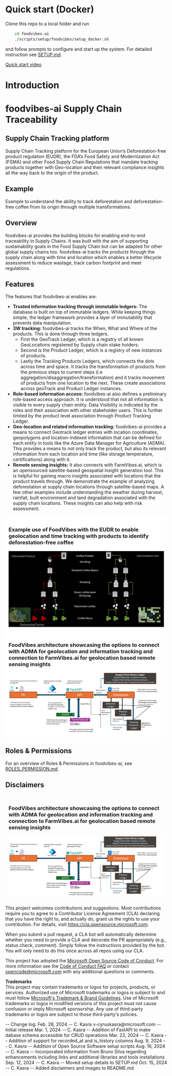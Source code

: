 # Quick start (Docker)

Clone this repo to a local folder and run
```bash
    cd foodvibes-ai
    ./scripts/setup/foodvibes/setup_docker.sh
```
and follow prompts to configure and start up the system. For detailed instruction see [SETUP.md](SETUP.md).

[Quick start video](./Quick-Start.mp4)

# Introduction

# foodvibes-ai Supply Chain Traceability

## Supply Chain Tracking platform

Supply Chain Tracking platform for the European Union’s Deforestation-free product regulation (EUDR), the FDA’s Food Safety and Modernization Act (FSMA) and other Food Supply Chain Regulations that mandate tracking products together with Geo-location and their relevant compliance insights all the way back to the origin of the product.

## Example

Example to understand the ability to track deforestation and deforestation-free coffee from its origin through multiple transformations.

## Overview

foodvibes-ai provides the building blocks for enabling end-to-end traceability in Supply Chains. It was built with the aim of supporting sustainability goals in the Food Supply Chain but can be adapted for other global supply chains too. foodvibes-ai tracks the products through the supply chain along with time and location which enables a better lifecycle assessment to reduce wastage, track carbon footprint and meet regulations.

## Features

The features that foodvibes-ai enables are:

- **Trusted information tracking through immutable ledgers:** The database is built on top of immutable ledgers. While keeping things simple, the ledger framework provides a layer of immutability that prevents data manipulation.
- **3W tracking:** foodvibes-ai tracks the When, What and Where of the products. This is done through three ledgers.
  - First the GeoTrack Ledger, which is a registry of all known GeoLocations registered by Supply chain stake holders.
  - Second is the Product Ledger, which is a registry of new instances of products.
  - Lastly the Tracking Products Ledgers, which connects the dots across time and space. It tracks the transformation of products from the previous steps to current steps (i.e aggregation/disaggregation/transformation) and it tracks movement of products from one location to the next. These create associations across geoTrack and Product Ledger instances.
- **Role-based information access:** foodvibes-ai also defines a preliminary role-based access approach. It is understood that not all information is visible to every supply chain entity. Data Visibility is indicated by the roles and their association with other stakeholder users. This is further limited by the product level association through Product Tracking Ledger.
- **Geo-location and related information tracking:** foodvibes-ai provides a means to connect Geotrack ledger entries with location coordinates, geopolygons and location-indexed information that can be defined for each entity in tools like the Azure Data Manager for Agriculture (ADMA). This provides a means to not only track the product, but also its relevant information from each location and time (like storage temperature, certifications) along with it.
- **Remote sensing insights:** It also connects with FarmVibes.ai, which is an opensourced satellite-based geospatial insight generation tool. This is helpful for gaining macro insights associated with locations that the product travels through. We demonstrate the example of analyzing deforestation at supply chain locations through satellite-based maps. A few other examples include understanding the weather during harvest, rainfall, built environment and land degradation associated with the supply chain locations. These insights can also help with risk assessment.

<div style="background-color: white; padding: 10px;">
  <h3>Example use of FoodVibes with the EUDR to enable geolocation and time tracking with products to identify deforestation-free coffee</h3>
  <img src="./ui/src/assets/CoffeeExample.png" alt="Deforested vs Deforestaion-free Coffee" />
</div>
<div style="background-color: white; padding: 10px;">
  <h3>FoodVibes architecture showcasing the options to connect with ADMA for geolocation and information tracking and connection to FarmVibes.ai for geolocation based remote sensing insights</h3>
  <img src="./ui/src/assets/Architecture.png" alt="Architecture" />
</div>


## Roles & Permissions

For an overview of Roles & Permissions in foodvibes-ai, see [ROLES_PERMISSION.md](ROLES_PERMISSIONS.md).

## Disclaimers

<div style="padding: 10px;">
  <h3>FoodVibes architecture showcasing the options to connect with ADMA for geolocation and information tracking and connection to FarmVibes.ai for geolocation based remote sensing insights</h3>
  <img src="./ui/src/assets/Architecture.png" alt="Architecture" />
</div>

<p>
This project welcomes contributions and suggestions. Most contributions require you to agree to a Contributor License Agreement (CLA) declaring that you have the right to, and actually do, grant us the rights to use your contribution. For details, visit <a href="https://cla.opensource.microsoft.com">https://cla.opensource.microsoft.com</a>.
</p>

<p>
When you submit a pull request, a CLA bot will automatically determine whether you need to provide a CLA and decorate the PR appropriately (e.g., status check, comment). Simply follow the instructions provided by the bot. You will only need to do this once across all repos using our CLA.
</p>

<p>
This project has adopted the <a href="https://opensource.microsoft.com/codeofconduct/">Microsoft Open Source Code of Conduct</a>. For more information see the <a href="https://opensource.microsoft.com/codeofconduct/faq/">Code of Conduct FAQ</a> or contact <a href="mailto:opencode@microsoft.com">opencode@microsoft.com</a> with any additional questions or comments.
</p>

</p>
<b>Trademarks</b><br>
This project may contain trademarks or logos for projects, products, or services. Authorized use of Microsoft trademarks or logos is subject to and must follow <a href="https://www.microsoft.com/en-us/legal/intellectualproperty/trademarks/usage/general">Microsoft's Trademark & Brand Guidelines</a>. Use of Microsoft trademarks or logos in modified versions of this project must not cause confusion or imply Microsoft sponsorship. Any use of third-party trademarks or logos are subject to those third-party's policies.
</p>
--
Change log:
Feb. 28, 2024 -- C. Kasra v-cyruskasra@microsoft.com -- Initial release
Mar. 1, 2024 -- C. Kasra -- Addition of FastAPI to make dabase schema accessible for CRUD operations
Mar. 23, 2024 -- C. Kasra -- Addition of support for recorded_at and is_history columns
Aug. 9, 2024 -- C. Kasra -- Addition of Open Source Software setup scripts
Aug. 16, 2024 -- C. Kasra -- Incorporated information from Bruno Silva regarding enhancements including links and additional libraries and tools installations
Sep. 12, 2024 -- C. Kasra -- Moved setup details to SETUP.md
Oct. 15, 2024 -- C. Kasra -- Added disclaimers and images to README.md
